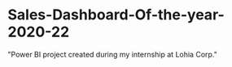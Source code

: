 # Sales-Dashboard-Of-the-year-2020-22
"Power BI project created during my internship at Lohia Corp."
